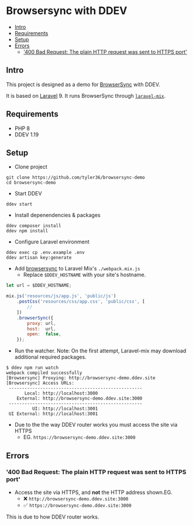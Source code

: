 # Browsersync with DDEV <!-- omit in toc -->

- [Intro](#intro)
- [Requirements](#requirements)
- [Setup](#setup)
- [Errors](#errors)
  - ['400 Bad Request: The plain HTTP request was sent to HTTPS port'](#400-bad-request-the-plain-http-request-was-sent-to-https-port)

## Intro

This project is designed as a demo for [BrowserSync](https://browsersync.io/) with DDEV.

It is based on [Laravel](https://laravel.com/) 9.
It runs BrowserSync through [`laravel-mix`](https://laravel-mix.com/).

## Requirements

- PHP 8
- DDEV 1.19

## Setup

- Clone project

```shell
git clone https://github.com/tyler36/browsersync-demo
cd browsersync-demo
```

- Start DDEV

```shell
ddev start
```

- Install depenendencies & packages

```shell
ddev composer install
ddev npm install
```

- Configure Laravel environment

```shell
ddev exec cp .env.example .env
ddev artisan key:generate
```

- Add [browsersync](https://laravel-mix.com/docs/4.0/browsersync) to Laravel Mix's `./webpack.mix.js`
  - Replace `$DDEV_HOSTNAME` with your site's hostname.

```js
let url = $DDEV_HOSTNAME;

mix.js('resources/js/app.js', 'public/js')
    .postCss('resources/css/app.css', 'public/css', [
        //
    ])
    .browserSync({
        proxy: url,
        host:  url,
        open:  false,
    });
```

- Run the watcher. Note: On the first attempt, Laravel-mix may download additional required packages.

```shell
$ ddev npm run watch
webpack compiled successfully
[Browsersync] Proxying: http://browsersync-demo.ddev.site
[Browsersync] Access URLs:
 ---------------------------------------------------
       Local: http://localhost:3000
    External: http://browsersync-demo.ddev.site:3000
 ---------------------------------------------------
          UI: http://localhost:3001
 UI External: http://localhost:3001
```

- Due to the the way DDEV router works you must access the site via HTTPS
  - EG. `https://browsersync-demo.ddev.site:3000`

## Errors

### '400 Bad Request: The plain HTTP request was sent to HTTPS port'

- Access the site via HTTPS, and **not** the HTTP address shown.EG.
  - ❌ `http://browsersync-demo.ddev.site:3000`
  - ✅ `https://browsersync-demo.ddev.site:3000`

This is due to how DDEV router works.

